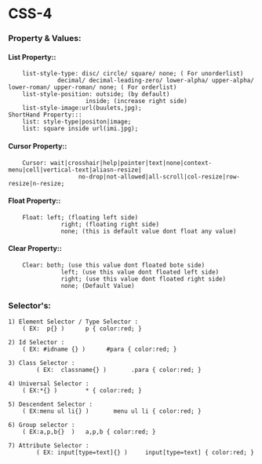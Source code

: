 # CSS-4

### Property & Values:
#### List Property::
		list-style-type: disc/ circle/ square/ none; ( For unorderlist)
			      decimal/ decimal-leading-zero/ lower-alpha/ upper-alpha/ lower-roman/ upper-roman/ none; ( For orderlist)
		list-style-position: outside; (by default)
			              inside; (increase right side)
		list-style-image:url(buulets,jpg);
	ShortHand Property:::
		list: style-type|positon|image;
		list: square inside url(imi.jpg);
#### Cursor Property::
		Cursor: wait|crosshair|help|pointer|text|none|context-menu|cell|vertical-text|aliasn-resize|
		                no-drop|not-allowed|all-scroll|col-resize|row-resize|n-resize;
#### Float Property::
		Float: left; (floating left side)
		           right; (floating right side)
		           none; (this is default value dont float any value)
#### Clear Property::
		Clear: both; (use this value dont floated bote side)
		           left; (use this value dont floated left side)
		           right; (use this value dont floated right side)
		           none; (Default Value)

### Selector's:
	1) Element Selector / Type Selector :
 	    ( EX:  p{} )      p { color:red; }

	2) Id Selector :
   	    ( EX: #idname {} )      #para { color:red; }

	3) Class Selector :
     	    ( EX:  classname{} )       .para { color:red; }

	4) Universal Selector :
   	    ( EX:*{} )        * { color:red; }
	
	5) Descendent Selector :
   	    ( EX:menu ul li{} )       menu ul li { color:red; }

	6) Group selector :
 	    ( EX:a,p,b{}  )	  a,p,b { color:red; }

	7) Attribute Selector :
    	    ( EX: input[type=text]{} )     input[type=text] { color:red; }
